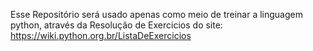   Esse Repositório será usado apenas como meio de treinar a linguagem python, através da Resolução de Exercicios do site: https://wiki.python.org.br/ListaDeExercicios
